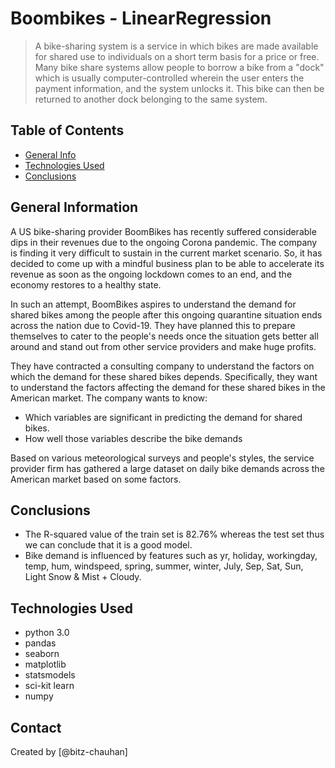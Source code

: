 # Boombikes - LinearRegression
> A bike-sharing system is a service in which bikes are made available for shared use to individuals on a short term basis for a price or free. Many bike share systems allow people to borrow a bike from a "dock" which is usually computer-controlled wherein the user enters the payment information, and the system unlocks it. This bike can then be returned to another dock belonging to the same system.


## Table of Contents
* [General Info](#general-information)
* [Technologies Used](#technologies-used)
* [Conclusions](#conclusions)


## General Information

A US bike-sharing provider BoomBikes has recently suffered considerable dips in their revenues due to the ongoing Corona pandemic. The company is finding it very difficult to sustain in the current market scenario. So, it has decided to come up with a mindful business plan to be able to accelerate its revenue as soon as the ongoing lockdown comes to an end, and the economy restores to a healthy state. 

In such an attempt, BoomBikes aspires to understand the demand for shared bikes among the people after this ongoing quarantine situation ends across the nation due to Covid-19. They have planned this to prepare themselves to cater to the people's needs once the situation gets better all around and stand out from other service providers and make huge profits.

They have contracted a consulting company to understand the factors on which the demand for these shared bikes depends. Specifically, they want to understand the factors affecting the demand for these shared bikes in the American market. The company wants to know:

* Which variables are significant in predicting the demand for shared bikes.
* How well those variables describe the bike demands
  
Based on various meteorological surveys and people's styles, the service provider firm has gathered a large dataset on daily bike demands across the American market based on some factors. 


## Conclusions
- The R-squared value of the train set is 82.76% whereas the test set thus we can conclude that it is a good model.
- Bike demand is influenced by features such as yr, holiday, workingday, temp, hum, windspeed, spring, summer, winter, July, Sep, Sat, Sun, Light Snow & Mist + Cloudy.


## Technologies Used
- python 3.0
- pandas
- seaborn
- matplotlib
- statsmodels
- sci-kit learn
- numpy


## Contact
Created by [@bitz-chauhan]
